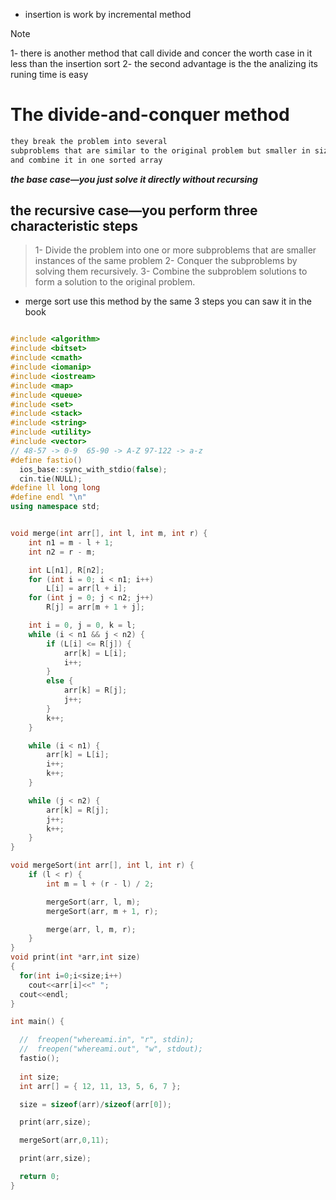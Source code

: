 - insertion is work by incremental method 

>[!NOTE]
> 1- there is another method that call divide and concer the worth case in it less than the insertion sort 
> 2- the second advantage is the the analizing its runing time is easy 


#  The divide-and-conquer method

```md
they break the problem into several
subproblems that are similar to the original problem but smaller in size
and combine it in one sorted array 
```

_**the base case—you just solve it directly without recursing**_

## the recursive case—you perform three characteristic steps
>1- Divide the problem into one or more subproblems that are smaller
>instances of the same problem
>2- Conquer the subproblems by solving them recursively.
>3- Combine the subproblem solutions to form a solution to the original problem.


- merge sort use this method 
  by the same 3 steps you can saw it in the book 
```cpp

#include <algorithm>
#include <bitset>
#include <cmath>
#include <iomanip>
#include <iostream>
#include <map>
#include <queue>
#include <set>
#include <stack>
#include <string>
#include <utility>
#include <vector>
// 48-57 -> 0-9  65-90 -> A-Z 97-122 -> a-z
#define fastio()                                                               \
  ios_base::sync_with_stdio(false);                                            \
  cin.tie(NULL);                                                               
#define ll long long
#define endl "\n"
using namespace std;


void merge(int arr[], int l, int m, int r) {
    int n1 = m - l + 1;
    int n2 = r - m;

    int L[n1], R[n2];
    for (int i = 0; i < n1; i++)
        L[i] = arr[l + i];
    for (int j = 0; j < n2; j++)
        R[j] = arr[m + 1 + j];

    int i = 0, j = 0, k = l;
    while (i < n1 && j < n2) {
        if (L[i] <= R[j]) {
            arr[k] = L[i];
            i++;
        }
        else {
            arr[k] = R[j];
            j++;
        }
        k++;
    }

    while (i < n1) {
        arr[k] = L[i];
        i++;
        k++;
    }

    while (j < n2) {
        arr[k] = R[j];
        j++;
        k++;
    }
}

void mergeSort(int arr[], int l, int r) {
    if (l < r) {
        int m = l + (r - l) / 2;

        mergeSort(arr, l, m);
        mergeSort(arr, m + 1, r);

        merge(arr, l, m, r);
    }
}
void print(int *arr,int size)
{
  for(int i=0;i<size;i++)
    cout<<arr[i]<<" ";
  cout<<endl;
}

int main() {

  //  freopen("whereami.in", "r", stdin);
  //  freopen("whereami.out", "w", stdout);
  fastio();
  
  int size;
  int arr[] = { 12, 11, 13, 5, 6, 7 };

  size = sizeof(arr)/sizeof(arr[0]);

  print(arr,size);

  mergeSort(arr,0,11);

  print(arr,size);

  return 0;
}

```